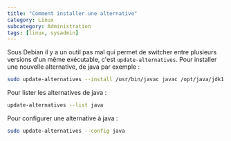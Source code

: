```yaml
---
title: "Comment installer une alternative"
category: Linux
subcategory: Administration
tags: [linux, sysadmin]
---
```

Sous Debian il y a un outil pas mal qui permet de switcher entre plusieurs versions 
d'un même exécutable, c'est `update-alternatives`. Pour installer une nouvelle alternative, 
de java par exemple :

``` bash
sudo update-alternatives --install /usr/bin/javac javac /opt/java/jdk1.7.0_51/bin/javac 100
```

Pour lister les alternatives de java :

``` bash
update-alternatives --list java
```

Pour configurer une alternative à java :

``` bash
sudo update-alternatives --config java
```
